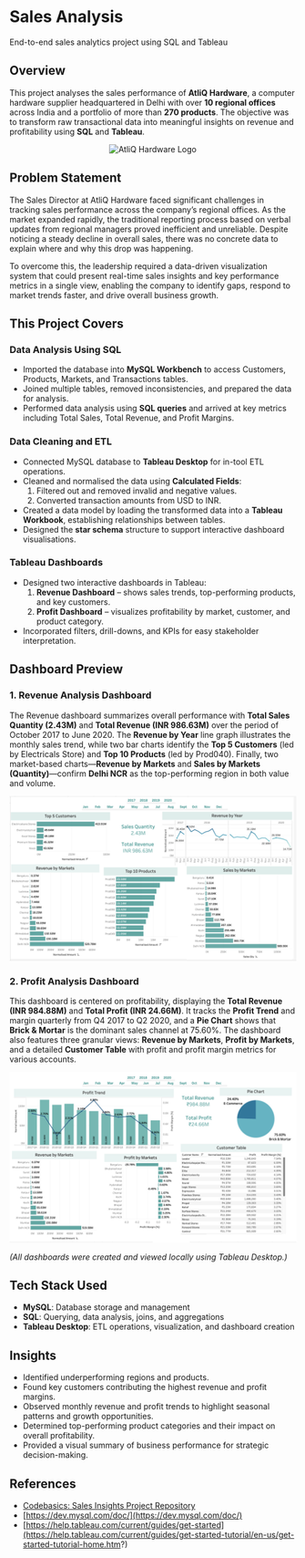 # Sales Analysis  
End-to-end sales analytics project using SQL and Tableau  


## Overview  

This project analyses the sales performance of **AtliQ Hardware**, a computer hardware supplier headquartered in Delhi with over **10 regional offices** across India and a portfolio of more than **270 products**. The objective was to transform raw transactional data into meaningful insights on revenue and profitability using **SQL** and **Tableau**.  

<p align="center">
  <img src="https://ironstark007.github.io/Portfolio/images/portfolio/487090-company-logo.png" alt="AtliQ Hardware Logo" width="400"/>
</p>

## Problem Statement

The Sales Director at AtliQ Hardware faced significant challenges in tracking sales performance across the company’s regional offices. As the market expanded rapidly, the traditional reporting process based on verbal updates from regional managers proved inefficient and unreliable. Despite noticing a steady decline in overall sales, there was no concrete data to explain where and why this drop was happening. 

To overcome this, the leadership required a data-driven visualization system that could present real-time sales insights and key performance metrics in a single view, enabling the company to identify gaps, respond to market trends faster, and drive overall business growth.

## This Project Covers  

### Data Analysis Using SQL  
- Imported the database into **MySQL Workbench** to access Customers, Products, Markets, and Transactions tables.   
- Joined multiple tables, removed inconsistencies, and prepared the data for analysis.  
- Performed data analysis using **SQL queries** and arrived at key metrics including Total Sales, Total Revenue, and Profit Margins.
    
### Data Cleaning and ETL 
- Connected MySQL database to **Tableau Desktop** for in-tool ETL operations.  
- Cleaned and normalised the data using **Calculated Fields**:  
  1. Filtered out and removed invalid and negative values.  
  2. Converted transaction amounts from USD to INR.
- Created a data model by loading the transformed data into a **Tableau Workbook**, establishing relationships between tables.
- Designed the **star schema** structure to support interactive dashboard visualisations.
  
### Tableau Dashboards  
- Designed two interactive dashboards in Tableau:  
  1. **Revenue Dashboard** – shows sales trends, top-performing products, and key customers.  
  2. **Profit Dashboard** – visualizes profitability by market, customer, and product category.  
- Incorporated filters, drill-downs, and KPIs for easy stakeholder interpretation.  

## Dashboard Preview  

### 1. Revenue Analysis Dashboard 

The Revenue dashboard summarizes overall performance with **Total Sales Quantity ($\text{2.43M}$)** and **Total Revenue ($\text{INR } 986.63\text{M}$)** over the period of October 2017 to June 2020. The **Revenue by Year** line graph illustrates the monthly sales trend, while two bar charts identify the **Top 5 Customers** (led by Electricals Store) and **Top 10 Products** (led by Prod040). Finally, two market-based charts—**Revenue by Markets** and **Sales by Markets (Quantity)**—confirm **Delhi NCR** as the top-performing region in both value and volume.
  
![Revenue Dashboard](https://github.com/Archana-Pujari/Sales-Analysis/raw/main/tableau/revenue_analysis.png)

### 2. Profit Analysis Dashboard  

 This dashboard is centered on profitability, displaying the **Total Revenue ($\text{INR } 984.88\text{M}$)** and **Total Profit ($\text{INR } 24.66\text{M}$)**. It tracks the **Profit Trend** and margin quarterly from Q4 2017 to Q2 2020, and a **Pie Chart** shows that **Brick & Mortar** is the dominant sales channel at $75.60\%$. The dashboard also features three granular views: **Revenue by Markets**, **Profit by Markets**, and a detailed **Customer Table** with profit and profit margin metrics for various accounts.
 
![Profit Dashboard](https://github.com/Archana-Pujari/Sales-Analysis/raw/main/tableau/profit_analysis.png)

*(All dashboards were created and viewed locally using Tableau Desktop.)*  


## Tech Stack Used

- **MySQL**: Database storage and management  
- **SQL**: Querying, data analysis, joins, and aggregations  
- **Tableau Desktop**: ETL operations, visualization, and dashboard creation

## Insights  

- Identified underperforming regions and products.
- Found key customers contributing the highest revenue and profit margins.
- Observed monthly revenue and profit trends to highlight seasonal patterns and growth opportunities.
- Determined top-performing product categories and their impact on overall profitability.
- Provided a visual summary of business performance for strategic decision-making.  

## References  

- [Codebasics: Sales Insights Project Repository](https://github.com/codebasics/DataAnalysisProjects/tree/master/2_SalesInsightsTableau)  
- [https://dev.mysql.com/doc/](https://dev.mysql.com/doc/)  
- [https://help.tableau.com/current/guides/get-started](https://help.tableau.com/current/guides/get-started-tutorial/en-us/get-started-tutorial-home.htm?)  



